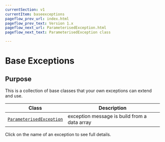 ```yaml
---
currentSection: v1
currentItem: baseexceptions
pageflow_prev_url: index.html
pageflow_prev_text: Version 1.x
pageflow_next_url: ParameterisedException.html
pageflow_next_text: ParameterisedException class

---
```


# Base Exceptions

## Purpose

This is a collection of base classes that your own exceptions can extend and use.

Class | Description
------|------------
[`ParameterisedException`](ParameterisedException.html) | exception message is build from a data array

Click on the name of an exception to see full details.
